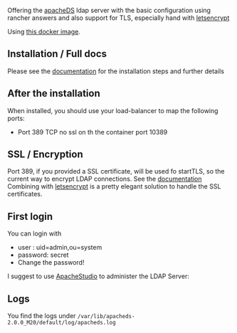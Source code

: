 Offering the [apacheDS](https://directory.apache.org/apacheds/) ldap server with the basic configuration
using rancher answers and also support for TLS, especially hand with [letsencrypt](https://github.com/EugenMayer/kontextwork-catalog/tree/master/templates/letsencrypt)

Using [this docker image](https://hub.docker.com/r/eugenmayer/apacheds/).

## Installation / Full docs

Please see the [documentation](https://github.com/EugenMayer/apacheds-build) for the installation steps and further details 

## After the installation

When installed, you should use your load-balancer to map the following ports:

+ Port 389 TCP no ssl on th the container port 10389

## SSL / Encryption

Port 389, if you provided a SSL certificate, will be used fo startTLS, so the current way to encrypt LDAP connections. See the [documentation](https://github.com/EugenMayer/apacheds-build) 
Combining with [letsencrypt](https://github.com/EugenMayer/kontextwork-catalog/tree/master/templates/letsencrypt) is a pretty elegant solution to handle the SSL certificates.

## First login

You can login with 

+ user : uid=admin,ou=system
+ password: secret
+ Change the password!

I suggest to use [ApacheStudio](http://directory.apache.org/studio/downloads.html) to administer the LDAP Server: 

## Logs

You find the logs under ```/var/lib/apacheds-2.0.0_M20/default/log/apacheds.log```